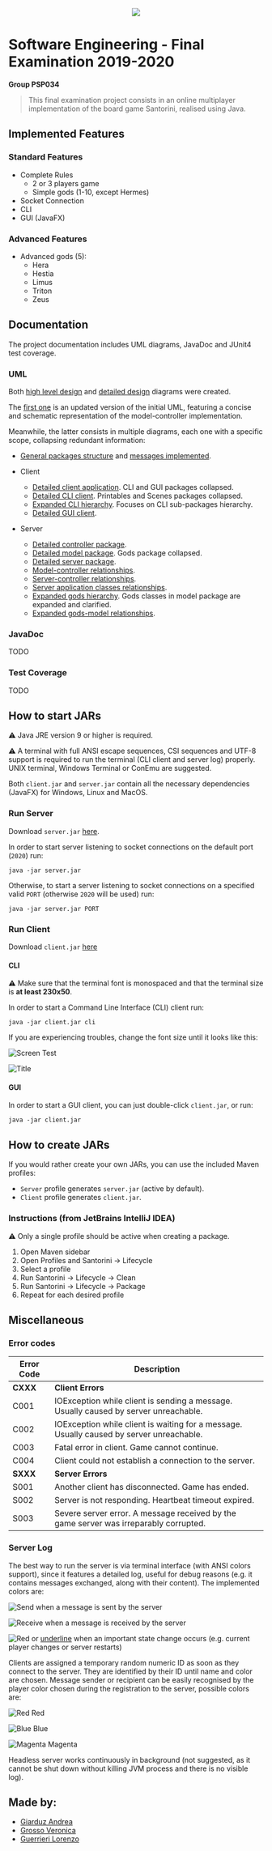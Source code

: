 <p align="center">
  <img src="/src/main/resources/images/santorini.jpg" />
</p>

# Software Engineering - Final Examination 2019-2020
**Group PSP034**

> This final examination project consists in an online multiplayer implementation of the board game Santorini, realised using Java.

## Implemented Features
### Standard Features
* Complete Rules
  * 2 or 3 players game
  * Simple gods (1-10, except Hermes)
* Socket Connection
* CLI
* GUI (JavaFX)

### Advanced Features
* Advanced gods (5):
  * Hera
  * Hestia
  * Limus
  * Triton
  * Zeus

## Documentation
The project documentation includes UML diagrams, JavaDoc and JUnit4 test coverage.

### UML
Both [high level design](/deliveries/final/uml/Concise) and [detailed design]((/deliveries/final/uml/Detailed)) diagrams were created.

The [first one](/deliveries/final/uml/Concise/GeneralUML.svg) is an updated version of the initial UML, featuring a concise and schematic representation of the model-controller implementation.

Meanwhile, the latter consists in multiple diagrams, each one with a specific scope, collapsing redundant information:

* [General packages structure](/deliveries/final/uml/Detailed/Packages.svg) and [messages implemented](/deliveries/final/uml/Detailed/Messages.svg).

* Client
  * [Detailed client application](/deliveries/final/uml/Detailed/Client/DetailedClient.svg). CLI and GUI packages collapsed.
  * [Detailed CLI client](/deliveries/final/uml/Detailed/Client/DetailedCLIClient.svg). Printables and Scenes packages collapsed.
  * [Expanded CLI hierarchy](/deliveries/final/uml/Detailed/Client/ExpandedCLIHierarchy.svg). Focuses on CLI sub-packages hierarchy.
  * [Detailed GUI client](/deliveries/final/uml/Detailed/Client/DetailedGUIClient.svg).

* Server
  * [Detailed controller package](/deliveries/final/uml/Detailed/Server/DetailedController.svg).
  * [Detailed model package](/deliveries/final/uml/Detailed/Server/DetailedModel.svg). Gods package collapsed.
  * [Detailed server package](/deliveries/final/uml/Detailed/Server/DetailedServer.svg).
  * [Model-controller relationships](/deliveries/final/uml/Detailed/Server/ModelControllerRelationships.svg).
  * [Server-controller relationships](/deliveries/final/uml/Detailed/Server/ServerControllerRelationships.svg).
  * [Server application classes relationships](/deliveries/final/uml/Detailed/Server/ServerClassesRelationships.svg).
  * [Expanded gods hierarchy](/deliveries/final/uml/Detailed/Server/GodsHierarchy.svg). Gods classes in model package are expanded and clarified.
  * [Expanded gods-model relationships](/deliveries/final/uml/Detailed/Server/ExpandedGodsModelRelationships.svg).


### JavaDoc
TODO

### Test Coverage
TODO

## How to start JARs
:warning: Java JRE version 9 or higher is required.

:warning: A terminal with full ANSI escape sequences, CSI sequences and UTF-8 support is required to run the terminal (CLI client and server log) properly. UNIX terminal, Windows Terminal or ConEmu are suggested.

Both `client.jar` and `server.jar` contain all the necessary dependencies (JavaFX) for Windows, Linux and MacOS.

### Run Server
Download `server.jar` [here](/deliveries/final/jar/server.jar).

In order to start server listening to socket connections on the default port (`2020`)  run:
```
java -jar server.jar
```

Otherwise, to start a server listening to socket connections on a specified valid `PORT` (otherwise `2020` will be used) run:
```
java -jar server.jar PORT
```

### Run Client
Download `client.jar` [here](/deliveries/final/jar/client.jar)

#### CLI
:warning: Make sure that the terminal font is monospaced and that the terminal size is **at least 230x50**.

In order to start a Command Line Interface (CLI) client run:
```
java -jar client.jar cli
```
If you are experiencing troubles, change the font size until it looks like this:

![Screen Test](/deliveries/cli_screentest.jpg)

![Title](/deliveries/cli_intro.jpg)

#### GUI
In order to start a GUI client, you can just double-click `client.jar`, or run:
```
java -jar client.jar
```

## How to create JARs
If you would rather create your own JARs, you can use the included Maven profiles:
* `Server` profile generates `server.jar` (active by default).
* `Client` profile generates `client.jar`.

### Instructions (from JetBrains IntelliJ IDEA)
:warning: Only a single profile should be active when creating a package.

1. Open Maven sidebar
1. Open Profiles and Santorini → Lifecycle
1. Select a profile
1. Run Santorini → Lifecycle → Clean
1. Run Santorini → Lifecycle → Package
1. Repeat for each desired profile

## Miscellaneous
### Error codes

Error Code | Description
---------- | -------------
**CXXX** | **Client Errors**
C001 | IOException while client is sending a message. Usually caused by server unreachable.
C002 | IOException while client is waiting for a message. Usually caused by server unreachable.
C003 | Fatal error in client. Game cannot continue.
C004 | Client could not establish a connection to the server.
**SXXX** | **Server Errors**
S001 | Another client has disconnected. Game has ended.
S002 | Server is not responding. Heartbeat timeout expired.
S003 | Severe server error. A message received by the game server was irreparably corrupted.

### Server Log
The best way to run the server is via terminal interface (with ANSI colors support), since it features a detailed log, useful for debug reasons (e.g. it contains messages exchanged, along with their content).
The implemented colors are:

![Send](https://via.placeholder.com/15/00ff00/000000?text=+) when a message is sent by the server

![Receive](https://via.placeholder.com/15/0000ff/000000?text=+) when a message is received by the server

![Red](https://via.placeholder.com/15/ff0000/000000?text=+) or <ins>underline</ins> when an important state change occurs (e.g. current player changes or server restarts)

Clients are assigned a temporary random numeric ID as soon as they connect to the server. They are identified by their ID until name and color are chosen.
Message sender or recipient can be easily recognised by the player color chosen during the registration to the server, possible colors are:

![Red](https://via.placeholder.com/15/ff0000/000000?text=+) Red

![Blue](https://via.placeholder.com/15/0000ff/000000?text=+) Blue

![Magenta](https://via.placeholder.com/15/ff00ff/000000?text=+) Magenta

Headless server works continuously in background (not suggested, as it cannot be shut down without killing JVM process and there is no visible log).



## Made by:
* [Giarduz Andrea](https://github.com/andrea-gi/)
* [Grosso Veronica](https://github.com/Veronica-gg/)
* [Guerrieri Lorenzo](https://github.com/Lorenzo-Guerrieri-98)
